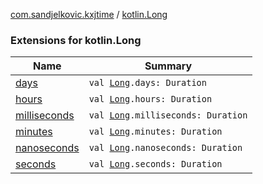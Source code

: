 [com.sandjelkovic.kxjtime](../index.md) / [kotlin.Long](./index.md)

### Extensions for kotlin.Long

| Name | Summary |
|---|---|
| [days](days.md) | `val `[`Long`](https://kotlinlang.org/api/latest/jvm/stdlib/kotlin/-long/index.html)`.days: Duration` |
| [hours](hours.md) | `val `[`Long`](https://kotlinlang.org/api/latest/jvm/stdlib/kotlin/-long/index.html)`.hours: Duration` |
| [milliseconds](milliseconds.md) | `val `[`Long`](https://kotlinlang.org/api/latest/jvm/stdlib/kotlin/-long/index.html)`.milliseconds: Duration` |
| [minutes](minutes.md) | `val `[`Long`](https://kotlinlang.org/api/latest/jvm/stdlib/kotlin/-long/index.html)`.minutes: Duration` |
| [nanoseconds](nanoseconds.md) | `val `[`Long`](https://kotlinlang.org/api/latest/jvm/stdlib/kotlin/-long/index.html)`.nanoseconds: Duration` |
| [seconds](seconds.md) | `val `[`Long`](https://kotlinlang.org/api/latest/jvm/stdlib/kotlin/-long/index.html)`.seconds: Duration` |
